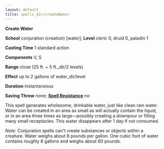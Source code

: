 ```yaml
---
layout: default
title: spells_dir/createWater
---
```

 **Create Water**

**School** conjuration (creation) [water]; **Level** cleric 0, druid 0, paladin 1

**Casting Time** 1 standard action

**Components** V, S

**Range** close (25 ft. + 5 ft._dir/2 levels)

**Effect** up to 2 gallons of water_dir/level

**Duration** instantaneous

**Saving Throw** none; **[Spell Resistance](../../glossary#_spell-resistance)** no

This spell generates wholesome, drinkable water, just like clean rain water. Water can be created in an area as small as will actually contain the liquid, or in an area three times as large—possibly creating a downpour or filling many small receptacles. This water disappears after 1 day if not consumed.

_Note_: Conjuration spells can't create substances or objects within a creature. Water weighs about 8 pounds per gallon. One cubic foot of water contains roughly 8 gallons and weighs about 60 pounds.

